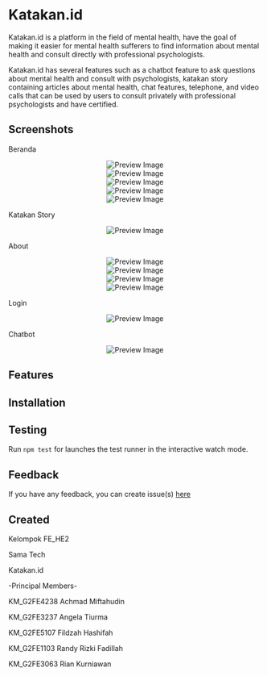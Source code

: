 # Katakan.id

Katakan.id is a platform in the field of mental health, have the goal of making it easier for mental health sufferers to find information about mental health and consult directly with professional psychologists. 

Katakan.id has several features such as a chatbot feature to ask questions about mental health and consult with psychologists, katakan story containing articles about mental health, chat features, telephone, and video calls that can be used by users to consult privately with professional psychologists and have certified.

## Screenshots

Beranda

<center><img src="/docs/images/Home1.png" alt="Preview Image" /></center>
<center><img src="/docs/images/Home2.png" alt="Preview Image" /></center>
<center><img src="/docs/images/Home3.png" alt="Preview Image" /></center>
<center><img src="/docs/images/Home4.png" alt="Preview Image" /></center>
<center><img src="/docs/images/Home5.png" alt="Preview Image" /></center>

Katakan Story

<center><img src="/docs/images/KatakanStory.png" alt="Preview Image" /></center>

About

<center><img src="/docs/images/About1.png" alt="Preview Image" /></center>
<center><img src="/docs/images/About2.png" alt="Preview Image" /></center>
<center><img src="/docs/images/About3.png" alt="Preview Image" /></center>
<center><img src="/docs/images/About4.png" alt="Preview Image" /></center>

Login

<center><img src="/docs/images/Login.png" alt="Preview Image" /></center>

Chatbot

<center><img src="/docs/images/Chatbot1.png" alt="Preview Image" /></center>

## Features



## Installation



## Testing

Run `npm test` for launches the test runner in the interactive watch mode.

## Feedback

If you have any feedback, you can create issue(s) [here](https://github.com/riankurniaone/CapstoneProject/issues)


## Created

Kelompok FE_HE2

Sama Tech

Katakan.id

-Principal Members-

KM_G2FE4238 Achmad Miftahudin

KM_G2FE3237 Angela Tiurma

KM_G2FE5107 Fildzah Hashifah

KM_G2FE1103 Randy Rizki Fadillah

KM_G2FE3063 Rian Kurniawan
